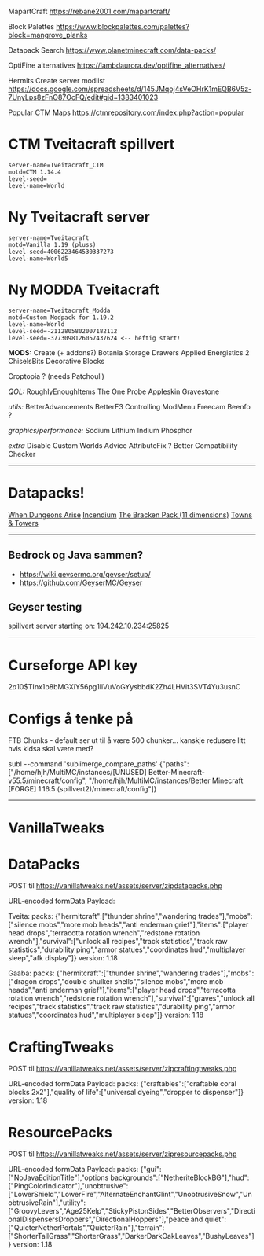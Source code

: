 
MapartCraft
https://rebane2001.com/mapartcraft/

Block Palettes
https://www.blockpalettes.com/palettes?block=mangrove_planks

Datapack Search
https://www.planetminecraft.com/data-packs/

OptiFine alternatives
https://lambdaurora.dev/optifine_alternatives/

Hermits Create server modlist
https://docs.google.com/spreadsheets/d/145JMqoj4sVeOHrK1mEQB6V5z-7UnyLps8zFnO87OcFQ/edit#gid=1383401023

Popular CTM Maps
https://ctmrepository.com/index.php?action=popular


# CTM Tveitacraft spillvert
```
server-name=Tveitacraft_CTM
motd=CTM 1.14.4
level-seed=
level-name=World
```


# Ny Tveitacraft server
```
server-name=Tveitacraft
motd=Vanilla 1.19 (pluss)
level-seed=4006223464530337273
level-name=World5
```


# Ny MODDA Tveitacraft
```
server-name=Tveitacraft_Modda
motd=Custom Modpack for 1.19.2
level-name=World
level-seed=-2112805802007182112
level-seed=-3773098126057437624 <-- heftig start!
```

**MODS:**
Create (+ addons?)
Botania
Storage Drawers
Applied Energistics 2
ChiselsBits
Decorative Blocks

Croptopia ? (needs Patchouli)

_QOL:_
RoughlyEnoughItems
The One Probe
Appleskin
Gravestone

_utils:_
BetterAdvancements
BetterF3
Controlling
ModMenu
Freecam
Beenfo ?

_graphics/performance:_
Sodium
Lithium
Indium
Phosphor

_extra_
Disable Custom Worlds Advice
AttributeFix ?
Better Compatibility Checker


---

# Datapacks!

[When Dungeons Arise](https://www.planetminecraft.com/data-pack/when-dungeons-arise-1-19-datapack/)
[Incendium](https://www.planetminecraft.com/data-pack/incendium-nether-expansion/)
[The Bracken Pack (11 dimensions)](https://www.planetminecraft.com/data-pack/the-bracken-pack/)
[Towns & Towers](https://www.planetminecraft.com/data-pack/towns-amp-towers-structure-overhaul/)


---



## Bedrock og Java sammen?

- https://wiki.geysermc.org/geyser/setup/
- https://github.com/GeyserMC/Geyser


## Geyser testing

spillvert server starting on: 194.242.10.234:25825


---



Curseforge API key
===

$2a$10$TInx1b8bMGXiY56pg1llVuVoGYysbbdK2Zh4LHVit3SVT4Yu3usnC




Configs å tenke på
===

FTB Chunks - default ser ut til å være 500 chunker... kanskje redusere litt hvis kidsa skal være med?



subl --command 'sublimerge_compare_paths' {"paths": ["/home/hjh/MultiMC/instances/[UNUSED] Better-Minecraft-v55.5/minecraft/config", "/home/hjh/MultiMC/instances/Better Minecraft [FORGE] 1.16.5 (spillvert2)/minecraft/config"]}


---


VanillaTweaks
===

DataPacks
==

POST til https://vanillatweaks.net/assets/server/zipdatapacks.php

URL-encoded formData Payload:

  Tveita:
    packs: {"hermitcraft":["thunder shrine","wandering trades"],"mobs":["silence mobs","more mob heads","anti enderman grief"],"items":["player head drops","terracotta rotation wrench","redstone rotation wrench"],"survival":["unlock all recipes","track statistics","track raw statistics","durability ping","armor statues","coordinates hud","multiplayer sleep","afk display"]}
	version: 1.18

  Gaaba:
    packs: {"hermitcraft":["thunder shrine","wandering trades"],"mobs":["dragon drops","double shulker shells","silence mobs","more mob heads","anti enderman grief"],"items":["player head drops","terracotta rotation wrench","redstone rotation wrench"],"survival":["graves","unlock all recipes","track statistics","track raw statistics","durability ping","armor statues","coordinates hud","multiplayer sleep"]}
	version: 1.18


CraftingTweaks
==

POST til https://vanillatweaks.net/assets/server/zipcraftingtweaks.php

URL-encoded formData Payload:
  packs: {"craftables":["craftable coral blocks 2x2"],"quality of life":["universal dyeing","dropper to dispenser"]}
  version: 1.18


ResourcePacks
==

POST til https://vanillatweaks.net/assets/server/zipresourcepacks.php

URL-encoded formData Payload:
  packs: {"gui":["NoJavaEditionTitle"],"options backgrounds":["NetheriteBlockBG"],"hud":["PingColorIndicator"],"unobtrusive":["LowerShield","LowerFire","AlternateEnchantGlint","UnobtrusiveSnow","UnobtrusiveRain"],"utility":["GroovyLevers","Age25Kelp","StickyPistonSides","BetterObservers","DirectionalDispensersDroppers","DirectionalHoppers"],"peace and quiet":["QuieterNetherPortals","QuieterRain"],"terrain":["ShorterTallGrass","ShorterGrass","DarkerDarkOakLeaves","BushyLeaves"]}
  version: 1.18


